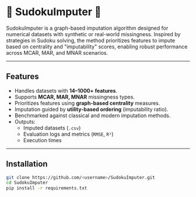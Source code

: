# 🧩 SudokuImputer 🧩

SudokuImputer is a graph-based imputation algorithm designed for numerical datasets with synthetic or real-world missingness. Inspired by strategies in Sudoku solving, the method prioritizes features to impute based on centrality and "imputability" scores, enabling robust performance across MCAR, MAR, and MNAR scenarios.

---

## Features
- Handles datasets with **14–1000+ features**.
- Supports **MCAR, MAR, MNAR** missingness types.
- Prioritizes features using **graph-based centrality** measures.
- Imputation guided by **utility-based ordering** (imputability ratio).
- Benchmarked against classical and modern imputation methods.
- Outputs:
  - Imputed datasets (`.csv`)
  - Evaluation logs and metrics (`RMSE`, `R²`)
  - Execution times

---

## Installation

```bash
git clone https://github.com/<username>/SudokuImputer.git
cd SudokuImputer
pip install -r requirements.txt
